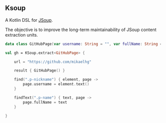 ## Ksoup

A Kotlin DSL for [JSoup](https://jsoup.org/).

The objective is to improve the long-term maintainability of JSoup content extraction units.

```kotlin
data class GitHubPage(var username: String = "", var fullName: String = "")

val gh = KSoup.extract<GitHubPage> {

    url = "https://github.com/mikaelhg"

    result { GitHubPage() }

    find(".p-nickname") { element, page ->
        page.username = element.text()
    }

    findText(".p-name") { text, page ->
        page.fullName = text
    }

}
```
